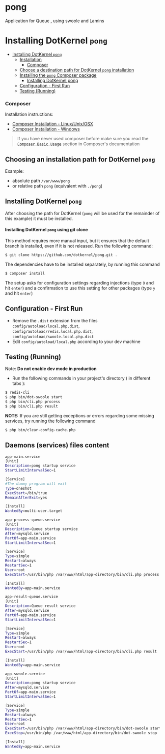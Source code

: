 # pong
Application for Queue , using swoole and Lamins

# Installing DotKernel `pong`

- [Installing DotKernel `pong`](#installing-dotkernel-pong)
    - [Installation](#installation)
        - [Composer](#composer)
    - [Choose a destination path for DotKernel `pong` installation](#choose-a-destination-path-for-dotkernel-pong-installation)
    - [Installing the `pong` Composer package](#installing-the-pong-composer-package)
        - [Installing DotKernel pong](#installing-dotkernel-pong)
    - [Configuration - First Run](#configuration---first-run)
    - [Testing (Running)](#testing-running)

### Composer

Installation instructions:

- [Composer Installation -  Linux/Unix/OSX](https://getcomposer.org/doc/00-intro.md#installation-linux-unix-osx)
- [Composer Installation - Windows](https://getcomposer.org/doc/00-intro.md#installation-windows)

> If you have never used composer before make sure you read the [`Composer Basic Usage`](https://getcomposer.org/doc/01-basic-usage.md) section in Composer's documentation

## Choosing an installation path for DotKernel `pong` 

Example:

- absolute path `/var/www/pong`
- or relative path `pong` (equivalent with `./pong`)

## Installing DotKernel `pong`

After choosing the path for DotKernel (`pong` will be used for the remainder of this example) it must be installed. 

#### Installing DotKernel `pong` using git clone

This method requires more manual input, but it ensures that the default branch is installed, even if it is not released. Run the following command:

```bash
$ git clone https://github.com/dotkernel/pong.git .
```

The dependencies have to be installed separately, by running this command
```bash
$ composer install
```

The setup asks for configuration settings regarding injections (type `0` and hit `enter`) and a confirmation to use this setting for other packages (type `y` and hit `enter`)

## Configuration - First Run

- Remove the `.dist` extension from the files `config/autoload/local.php.dist`, `config/autoload/redis.local.php.dist`, `config/autoload/swoole.local.php.dist`
- Edit `config/autoload/local.php` according to your dev machine

## Testing (Running)

Note: **Do not enable dev mode in production**

- Run the following commands in your project's directory ( in different tabs ):

```bash
$ redis-cli
$ php bin/dot-swoole start
$ php bin/cli.php process
$ php bin/cli.php result
```

**NOTE:**
If you are still getting exceptions or errors regarding some missing services, try running the following command

```bash
$ php bin/clear-config-cache.php
```

## Daemons (services) files content
```bash
app-main.service
[Unit]
Description=pong startup service
StartLimitIntervalSec=1

[Service]
#The dummy program will exit
Type=oneshot
ExecStart=/bin/true
RemainAfterExit=yes

[Install]
WantedBy=multi-user.target
```

```bash
app-process-queue.service
[Unit]
Description=Queue startup service
After=mysqld.service
PartOf=app-main.service
StartLimitIntervalSec=1

[Service]
Type=simple
Restart=always
RestartSec=1
User=root
ExecStart=/usr/bin/php /var/www/html/app-directory/bin/cli.php process

[Install]
WantedBy=app-main.service
```

```bash
app-result-queue.service
[Unit]
Description=Queue result service
After=mysqld.service
PartOf=app-main.service
StartLimitIntervalSec=1

[Service]
Type=simple
Restart=always
RestartSec=1
User=root
ExecStart=/usr/bin/php /var/www/html/app-directory/bin/cli.php result

[Install]
WantedBy=app-main.service
```

```bash
app-swoole.service
[Unit]
Description=pong startup service
After=mysqld.service
PartOf=app-main.service
StartLimitIntervalSec=1

[Service]
Type=simple
Restart=always
RestartSec=1
User=root
ExecStart=/usr/bin/php /var/www/html/app-directory/bin/dot-swoole start
ExecStop=/usr/bin/php /var/www/html/app-directory/bin/dot-swoole stop

[Install]
WantedBy=app-main.service
```
